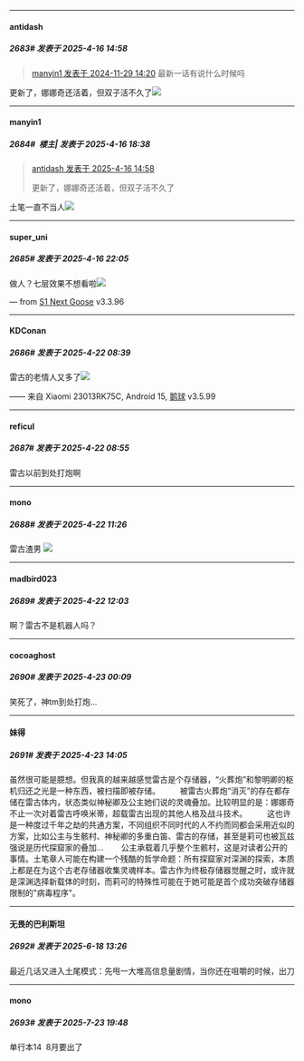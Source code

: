 ﻿
*****

####  antidash  
##### 2683#       发表于 2025-4-16 14:58

<blockquote><a href="httphttps://stage1st.com/2b/forum.php?mod=redirect&amp;goto=findpost&amp;pid=66801103&amp;ptid=1337602" target="_blank">manyin1 发表于 2024-11-29 14:20</a>
最新一话有说什么时候吗</blockquote>
更新了，娜娜奇还活着，但双子活不久了<img src="https://static.stage1st.com/image/smiley/face2017/001.png" referrerpolicy="no-referrer">


*****

####  manyin1  
##### 2684#         楼主| 发表于 2025-4-16 18:38

<blockquote><a href="httphttps://stage1st.com/2b/forum.php?mod=redirect&amp;goto=findpost&amp;pid=67731674&amp;ptid=1337602" target="_blank">antidash 发表于 2025-4-16 14:58</a>

更新了，娜娜奇还活着，但双子活不久了</blockquote>
土笔一直不当人<img src="https://static.stage1st.com/image/smiley/face2017/037.png" referrerpolicy="no-referrer">


*****

####  super_uni  
##### 2685#       发表于 2025-4-16 22:05

做人？七层效果不想看啦<img src="https://static.stage1st.com/image/smiley/face2017/067.png" referrerpolicy="no-referrer">

— from [S1 Next Goose](https://www.pgyer.com/GcUxKd4w) v3.3.96

*****

####  KDConan  
##### 2686#       发表于 2025-4-22 08:39

雷古的老情人又多了<img src="https://static.stage1st.com/image/smiley/face2017/020.png" referrerpolicy="no-referrer">

—— 来自 Xiaomi 23013RK75C, Android 15, [鹅球](https://www.pgyer.com/GcUxKd4w) v3.5.99


*****

####  reficul  
##### 2687#       发表于 2025-4-22 08:55

雷古以前到处打炮啊


*****

####  mono  
##### 2688#       发表于 2025-4-22 11:26

雷古渣男 <img src="https://static.stage1st.com/image/smiley/face2017/066.png" referrerpolicy="no-referrer">


*****

####  madbird023  
##### 2689#       发表于 2025-4-22 12:03

啊？雷古不是机器人吗？


*****

####  cocoaghost  
##### 2690#       发表于 2025-4-23 00:09

笑死了，神tm到处打炮…


*****

####  妹得  
##### 2691#       发表于 2025-4-23 14:05

虽然很可能是臆想。但我真的越来越感觉雷古是个存储器，“火葬炮”和黎明卿的枢机归还之光是一种东西，被扫描即被存储。
        被雷古火葬炮“消灭”的存在都存储在雷古体内，状态类似神秘卿及公主她们说的灵魂叠加。比较明显的是：娜娜奇不止一次对着雷古呼唤米蒂，超载雷古出现的其他人格及战斗技术。
        这也许是一种度过千年之劫的共通方案，不同组织不同时代的人不约而同都会采用近似的方案，比如公主与生骸村、神秘卿的多重白笛、雷古的存储，甚至是莉可也被瓦兹强说是历代探窟家的叠加…
       公主承载着几乎整个生骸村，这是对读者公开的事情。土笔章人可能在构建一个残酷的哲学命题：所有探窟家对深渊的探索，本质上都是在为这个古老存储器收集灵魂样本。雷古作为终极存储器觉醒之时，或许就是深渊选择新载体的时刻，而莉可的特殊性可能在于她可能是首个成功突破存储器限制的"病毒程序"。

*****

####  无畏的巴利斯坦  
##### 2692#       发表于 2025-6-18 13:26

最近几话又进入土尾模式：先甩一大堆高信息量剧情，当你还在咀嚼的时候，出刀

*****

####  mono  
##### 2693#       发表于 2025-7-23 19:48

单行本14  8月要出了

